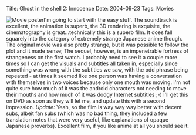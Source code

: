 Title: Ghost in the shell 2: Innocence
Date: 2004-09-23
Tags: Movies

![Movie poster]("http://ia.imdb.com/media/imdb/01/I/48/43/48m.jpg)I'm going to start with the easy stuff. The soundtrack is excellent, the animation is superb, the 3D rendering is exquisite, the cinematography is great...technically this is a superb film. It does fall squarely into the category of extremely strange Japanese anime though. The original movie was also pretty strange, but it was possible to follow the plot and it made sense; The sequel, however, is an impenetrable fortress of strangeness on the first watch. I probably need to see it a couple more times so I can get the visuals and subtitles all taken in, especially since something was wrong with the subtitles we saw, with the odd phrase being repeated - at times it seemed like one person was having a conversation with themselves in two voices because only one mouth was moving. I'm not quite sure how much of it was the android characters not needing to move their mouths and how much of it was dodgy Internet subtitles ;-)
I'll get this on DVD as soon as they will let me, and update this with a second impression.
*Update:* Yeah, so the film is way way way better with decent subs, albeit fan subs (which was no bad thing, they included a few translation notes that were very useful, like explanations of opaque Japanese proverbs). Excellent film, if you like anime at all you should see it.
